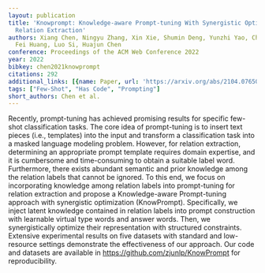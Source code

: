 ```yaml
---
layout: publication
title: 'Knowprompt: Knowledge-aware Prompt-tuning With Synergistic Optimization For
  Relation Extraction'
authors: Xiang Chen, Ningyu Zhang, Xin Xie, Shumin Deng, Yunzhi Yao, Chuanqi Tan,
  Fei Huang, Luo Si, Huajun Chen
conference: Proceedings of the ACM Web Conference 2022
year: 2022
bibkey: chen2021knowprompt
citations: 292
additional_links: [{name: Paper, url: 'https://arxiv.org/abs/2104.07650'}]
tags: ["Few-Shot", "Has Code", "Prompting"]
short_authors: Chen et al.
---
```

Recently, prompt-tuning has achieved promising results for specific few-shot
classification tasks. The core idea of prompt-tuning is to insert text pieces
(i.e., templates) into the input and transform a classification task into a
masked language modeling problem. However, for relation extraction, determining
an appropriate prompt template requires domain expertise, and it is cumbersome
and time-consuming to obtain a suitable label word. Furthermore, there exists
abundant semantic and prior knowledge among the relation labels that cannot be
ignored. To this end, we focus on incorporating knowledge among relation labels
into prompt-tuning for relation extraction and propose a Knowledge-aware
Prompt-tuning approach with synergistic optimization (KnowPrompt).
Specifically, we inject latent knowledge contained in relation labels into
prompt construction with learnable virtual type words and answer words. Then,
we synergistically optimize their representation with structured constraints.
Extensive experimental results on five datasets with standard and low-resource
settings demonstrate the effectiveness of our approach. Our code and datasets
are available in https://github.com/zjunlp/KnowPrompt for reproducibility.